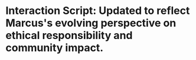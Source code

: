 # Interaction Script: Updated to reflect Marcus's evolving perspective on ethical responsibility and community impact.